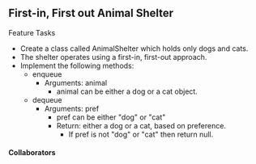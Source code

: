 ## First-in, First out Animal Shelter

Feature Tasks
- Create a class called AnimalShelter which holds only dogs and cats.
- The shelter operates using a first-in, first-out approach.
- Implement the following methods:
  - enqueue
    - Arguments: animal
      - animal can be either a dog or a cat object.
  - dequeue
    - Arguments: pref
      - pref can be either "dog" or "cat"
      - Return: either a dog or a cat, based on preference.
        - If pref is not "dog" or "cat" then return null.
        
 #### Collaborators
